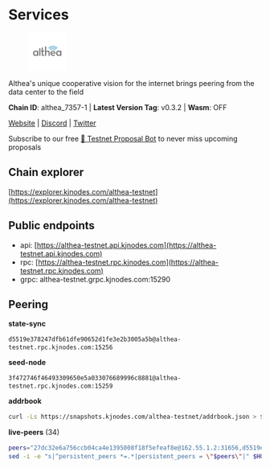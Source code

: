 # Services

<figure><img src="https://raw.githubusercontent.com/kj89/cosmos-images/main/logos/althea.png" alt=""><figcaption></figcaption></figure>

Althea's unique cooperative vision for the internet  brings peering from the data center to the field

**Chain ID**: althea_7357-1 | **Latest Version Tag**: v0.3.2 | **Wasm**: OFF

[Website](https://www.althea.net) | [Discord](https://discord.gg/ZTKWfpDs) | [Twitter](https://twitter.com/altheanetwork)



Subscribe to our free [🤖 Testnet Proposal Bot](https://t.me/kjnodes_testnet_proposal_bot) to never miss upcoming proposals


## Chain explorer
[https://explorer.kjnodes.com/althea-testnet](https://explorer.kjnodes.com/althea-testnet)

## Public endpoints

* api: [https://althea-testnet.api.kjnodes.com](https://althea-testnet.api.kjnodes.com)
* rpc: [https://althea-testnet.rpc.kjnodes.com](https://althea-testnet.rpc.kjnodes.com)
* grpc: althea-testnet.grpc.kjnodes.com:15290

## Peering

**state-sync**

```text
d5519e378247dfb61dfe90652d1fe3e2b3005a5b@althea-testnet.rpc.kjnodes.com:15256
```

**seed-node**

```text
3f472746f46493309650e5a033076689996c8881@althea-testnet.rpc.kjnodes.com:15259
```

**addrbook**
```bash
curl -Ls https://snapshots.kjnodes.com/althea-testnet/addrbook.json > $HOME/.althea/config/addrbook.json
```

**live-peers** (34)
```bash
peers="27dc32e6a756ccb04ca4e1395008f18f5efeaf8e@162.55.1.2:31656,d5519e378247dfb61dfe90652d1fe3e2b3005a5b@65.109.68.190:52656,ba247bdf826a9636a8276d6a00d8004755f6bb18@162.19.238.210:26656,bcec1c0df99526be43efa248491b87e8a2374ebe@94.130.26.9:26956,c5f4a56c4f1ba1cf3d4f8d787eb0f90d9cb963ec@65.109.34.133:61056,13747f1f9960d19b72610cf7b59c2ec6d4eca27f@116.96.44.16:52656,c215cf295b05c1338fdf5070a7b2abde873f5a88@95.217.40.230:26656,fd54b3d5e49c047dae61ca3a8e430f500eab783c@65.109.92.148:26656,a1c05be605625e7fd3af6b9e5c84937a48482be5@35.201.194.177:26656,1d9a103d1e24c590bdfb577537eddd19a322f886@65.109.92.240:17886,17edf24237b1c2b5b196d344761f964407d05862@65.108.233.109:12456,70caf9545f6fd67f2561964b0a69bf36ba6f81d4@5.161.205.63:26656,04917b5810df2a380c1b18d83f577f1aba550818@222.106.187.14:53300,0037b2dc30933fa5c027a83be39f0061253ff83b@5.189.157.140:26656,975393744d620d9dcb8dfd21c0282a6285766523@176.57.184.215:26656,4f5eb5164329a61fc898ac75849ae873c8e539c9@66.172.36.135:14656,76932bbeb29836c6405329c21358d051ef6e33a3@65.109.65.163:21856,0d4220d2bbda711183a8db6f45c26b1541fa0d6a@65.109.116.204:21856,8cd0cf98fa86c01796b07d230aa5261e06b1b37d@95.217.206.246:26656,96320aaab7794933fddbc2bb101e54b8697c58e7@141.95.65.26:26656,f6e3f995ba1c3ceed8bd556d9a23d2922d98a9a6@66.172.36.136:14656,6c3d7683bf40a521b7c22391fd6c989b46a2e0e2@78.46.106.75:27656,0aac1fc75b4a613f6bb7d15c6250350d478227a6@66.45.231.30:11144,cd71580f8ab4af6beeaf867702a86ca6f9331f71@65.19.136.133:23296,bc55fa695313549672c4a480143dc400eaada16b@138.201.136.49:29656,15e7baf69c0db5c25e26cd1f13eb0d52a7a708b5@142.202.241.235:26656,8af3c5f2e975150cbf2d57bea182c2ca0fb808d2@65.21.237.170:10456,937dcf8c45b7c64e5188a7036427f2ce86383035@95.165.89.222:24126,a3ac64c5c84817f3694a866298399e6ad71ff26c@65.21.53.39:26656,382264d78149b62e679bf6d0b93dc74dd033fc05@65.108.2.41:26656,c831cd6ac278ab971eca94dda0c29191e8f39036@138.201.135.123:26656,90d692d481c1c4739ba8a7045b5552fa8d410901@88.99.164.158:17886,766377592cbaae65d8e6df5120bd8b4fdfc8a372@98.63.20.2:26656,ade4d8bc8cbe014af6ebdf3cb7b1e9ad36f412c0@176.9.82.221:12456"
sed -i -e "s|^persistent_peers *=.*|persistent_peers = \"$peers\"|" $HOME/.althea/config/config.toml
```
